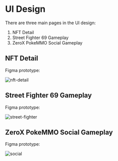 # UI Design

There are three main pages in the UI design:

1. NFT Detail
2. Street Fighter 69 Gameplay
3. ZeroX PokeMMO Social Gameplay

## NFT Detail

Figma prototype:

![nft-detail](https://github.com/ZeroX-Games/eth-denver/assets/131199919/6162cca0-c9d2-4a4f-80b3-b4774b3364e2)

## Street Fighter 69 Gameplay

Figma prototype:

![street-fighter](https://github.com/ZeroX-Games/eth-denver/assets/131199919/eeb7cf17-7aeb-4eea-81e4-b8fc31b63d1a)

## ZeroX PokeMMO Social Gameplay

Figma prototype:

![social](https://github.com/ZeroX-Games/eth-denver/assets/131199919/9a5c3aa5-4224-46ff-bc90-3ca5169d9871)
